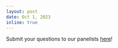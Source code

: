 ```yaml
---
layout: post
date: Oct 1, 2023
inline: true
---
```


Submit your questions to our panelists [here]()!
